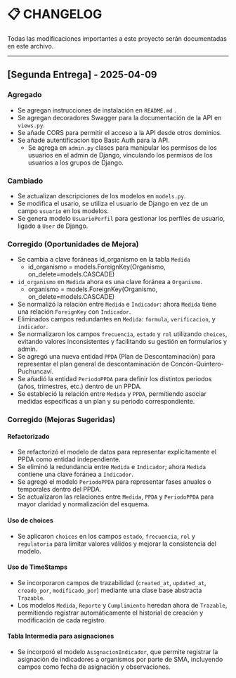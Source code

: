 # 📋 CHANGELOG

Todas las modificaciones importantes a este proyecto serán documentadas en este archivo.

---

## [Segunda Entrega] - 2025-04-09
### Agregado
- Se agregan instrucciones de instalación en  `README.md` .
- Se agregan decoradores Swagger para la documentación de la API en `views.py`.
- Se añade CORS para permitir el acceso a la API desde otros dominios.
- Se añade autentificacion tipo Basic Auth para la API.
  - Se agrega en `admin.py` clases para manipular los permisos de los usuarios en el admin de Django, vinculando los permisos de los usuarios a los grupos de Django.

### Cambiado
- Se actualizan descripciones de los modelos en `models.py`.
- Se modifica el usario, se utiliza el usuario de Django en vez de un campo `usuario` en los modelos.
- Se genera modelo `UsuarioPerfil` para gestionar los perfiles de usuario, ligado a `User` de Django.


### Corregido (Oportunidades de Mejora)
- Se cambia a clave foráneas id_organismo en la tabla `Medida`
    - id_organismo = models.ForeignKey(Organismo, on_delete=models.CASCADE)
- `id_organismo` en `Medida` ahora es una clave foránea a `Organismo`.
  - organismo = models.ForeignKey(Organismo, on_delete=models.CASCADE)
- Se normalizó la relación entre `Medida` e `Indicador`: ahora `Medida` tiene una relación `ForeignKey` con `Indicador`.
- Eliminados campos redundantes en `Medida`: `formula`, `verificacion`, y `indicador`.
- Se normalizaron los campos `frecuencia`, `estado` y `rol` utilizando `choices`, evitando valores inconsistentes y facilitando su gestión en formularios y admin.
- Se agregó una nueva entidad `PPDA` (Plan de Descontaminación) para representar el plan general de descontaminación de Concón-Quintero-Puchuncaví.
- Se añadió la entidad `PeriodoPPDA` para definir los distintos periodos (años, trimestres, etc.) dentro de un PPDA.
- Se estableció la relación entre `Medida` y `PPDA`, permitiendo asociar medidas específicas a un plan y su periodo correspondiente.


### Corregido (Mejoras Sugeridas)

#### Refactorizado
- Se refactorizó el modelo de datos para representar explícitamente el PPDA como entidad independiente.
- Se eliminó la redundancia entre `Medida` e `Indicador`; ahora `Medida` contiene una clave foránea a `Indicador`.
- Se agregó el modelo `PeriodoPPDA` para representar fases anuales o temporales dentro del PPDA.
- Se actualizaron las relaciones entre `Medida`, `PPDA` y `PeriodoPPDA` para mayor claridad y normalización del esquema.

#### Uso de choices
- Se aplicaron `choices` en los campos `estado`, `frecuencia`, `rol` y `regulatoria` para limitar valores válidos y mejorar la consistencia del modelo.

#### Uso de TimeStamps
- Se incorporaron campos de trazabilidad (`created_at`, `updated_at`, `creado_por`, `modificado_por`) mediante una clase base abstracta `Trazable`.
- Los modelos `Medida`, `Reporte` y `Cumplimiento` heredan ahora de `Trazable`, permitiendo registrar automáticamente el historial de creación y modificación de cada registro.

#### Tabla Intermedia para asignaciones
- Se incorporó el modelo `AsignacionIndicador`, que permite registrar la asignación de indicadores a organismos por parte de SMA, incluyendo campos como fecha de asignación y observaciones.